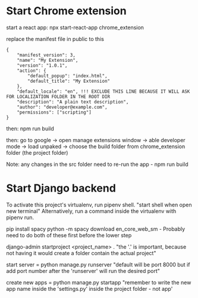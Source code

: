 <h1>Start Chrome extension</h1>
start a react app: npx start-react-app chrome_extension

replace the manifest file in public to this

    {   
        "manifest_version": 3,
        "name": "My Extension",
        "version": "1.0.1",
        "action": {
            "default_popup": "index.html",
            "default_title": "My Extension"
        },
        "default_locale": "en", !!! EXCLUDE THIS LINE BECAUSE IT WILL ASK FOR LOCALIZATION FOLDER IN THE ROOT DIR
        "description": "A plain text description",
        "author": "developer@example.com",
        "permissions": ["scripting"]
    }

then: npm run build

then: go to google -> open manage extensions window -> able developer mode -> load unpaked -> choose the build folder from chrome_extension folder (the project folder)

Note: any changes in the src folder need to re-run the app - npm run build

<h1>Start Django backend</h1>
To activate this project's virtualenv, run pipenv shell.  "start shell when open new terminal"
Alternatively, run a command inside the virtualenv with pipenv run.

pip install spacy
python -m spacy download en_core_web_sm    - Probably need to do both of these first before the lower step

django-admin startproject <project_name> .   "the '.' is important, because not having it would create a folder contain the actual project"

start server = python manage.py runserver   "default will be port 8000 but if add port number after the 'runserver' will run the desired port"

create new apps = python manage.py startapp <appname>   "remember to write the new app name inside the 'settings.py' inside the project folder - not app'
